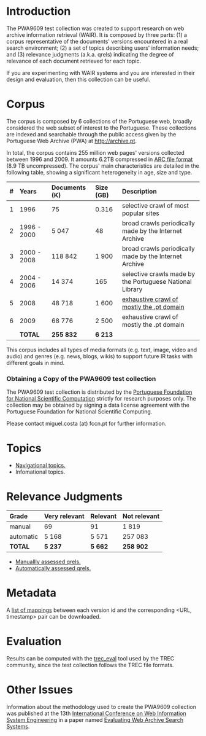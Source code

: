 # Introduction #

The PWA9609 test collection was created to support research on web archive information retrieval (WAIR). It is composed by three parts: (1) a corpus representative of the documents' versions encountered in a real search environment; (2) a set of topics describing users' information
needs; and (3) relevance judgments (a.k.a. qrels) indicating the degree of relevance of each document retrieved for each topic.

If you are experimenting with WAIR systems and you are interested in their design and evaluation, then this collection can be useful.

# Corpus #

The corpus is composed by 6 collections of the Portuguese web, broadly considered the web subset of interest to the Portuguese. These collections are indexed and searchable through the public access given by the Portuguese Web Archive (PWA) at http://archive.pt.

In total, the corpus contains 255 million web pages' versions collected between 1996 and 2009. It amounts 6.2TB compressed in [ARC file format](http://en.wikipedia.org/wiki/ARC_%28file_format%29) (8.9 TB uncompressed). The corpus' main characteristics are detailed in the following table, showing a significant heterogeneity in age, size and type.

| **#** | **Years** | **Documents (K)** | **Size (GB)** | **Description** |
|:------|:----------|:------------------|:--------------|:----------------|
| 1     | 1996      | 75                | 0.316         | selective crawl of most popular sites |
| 2     |1996 - 2000 | 5 047             | 48            | broad crawls periodically made by the Internet Archive |
| 3     | 2000 - 2008 | 118 842           | 1 900         | broad crawls periodically made by the Internet Archive |
| 4     | 2004 - 2006 | 14 374            | 165           | selective crawls made by the Portuguese National Library |
| 5     | 2008      | 48 718            | 1 600         | [exhaustive crawl of mostly the .pt domain](http://sobre.arquivo.pt/sobre-o-arquivo/an-updated-portrait-of-the-portuguese-web) |
| 6     | 2009      | 68 776            | 2 500         | exhaustive crawl of mostly the .pt domain |
|       | **TOTAL** | **255 832**       | **6 213**     |

This corpus includes all types of media formats (e.g. text, image, video and audio) and genres (e.g. news, blogs, wikis) to support future
IR tasks with different goals in mind.


### Obtaining a Copy of the PWA9609 test collection ###

The PWA9609 test collection is distributed by the [Portuguese Foundation for National Scientific Computation](http://www.fccn.pt/en/) strictly for research purposes only. The collection may be obtained by signing a data license agreement with the Portuguese Foundation for National Scientific Computing.

Please contact miguel.costa (at) fccn.pt for further information.


# Topics #

  * [Navigational topics.](http://code.google.com/p/pwa-technologies/downloads/detail?name=topics.xml&can=2&q=)
  * Infomational topics.


# Relevance Judgments #

| **Grade** | **Very relevant** | **Relevant** | **Not relevant** |
|:----------|:------------------|:-------------|:-----------------|
| manual    | 69                | 91           | 1 819            |
| automatic | 5 168             | 5 571        | 257 083          |
| **TOTAL** | **5 237**         | **5 662**    | **258 902**      |

  * [Manuallly assessed qrels.](http://code.google.com/p/pwa-technologies/downloads/detail?name=qrels.manual&can=2&q=)
  * [Automatically assessed qrels.](http://code.google.com/p/pwa-technologies/downloads/detail?name=qrels.automatic&can=2&q=)


# Metadata #

A [list of mappings](http://code.google.com/p/pwa-technologies/downloads/detail?name=vid-url-timestamp.csv&can=2&q=) between each version id and the corresponding <URL, timestamp> pair can be downloaded.


# Evaluation #

Results can be computed with the [trec\_eval](http://trec.nist.gov/trec_eval/) tool used by the TREC community, since the test collection follows the TREC file formats.


# Other Issues #

Information about the methodology used to create the PWA9609 collection was published at the 13th [International Conference on Web Information System Engineering](http://www.wise2012.cs.ucy.ac.cy/) in a paper named [Evaluating Web Archive Search Systems](http://xldb.fc.ul.pt/xldb/publications/Costa.etal:EvaluatingWebArchive:2012_document.pdf).